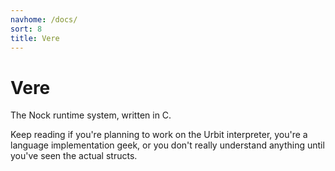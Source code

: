 ```yaml
---
navhome: /docs/
sort: 8
title: Vere
---
```


# Vere

The Nock runtime system, written in C.

Keep reading if you're planning to work on the Urbit interpreter, you're a 
language implementation geek, or you don't really understand anything until 
you've seen the actual structs.

<list/>
